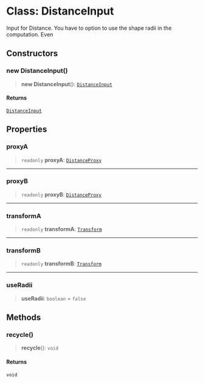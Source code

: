 # Class: DistanceInput

Input for Distance. You have to option to use the shape radii in the
computation. Even

## Constructors

### new DistanceInput()

> **new DistanceInput**(): [`DistanceInput`](DistanceInput)

#### Returns

[`DistanceInput`](DistanceInput)

## Properties

### proxyA

> `readonly` **proxyA**: [`DistanceProxy`](DistanceProxy)

***

### proxyB

> `readonly` **proxyB**: [`DistanceProxy`](DistanceProxy)

***

### transformA

> `readonly` **transformA**: [`Transform`](Transform)

***

### transformB

> `readonly` **transformB**: [`Transform`](Transform)

***

### useRadii

> **useRadii**: `boolean` = `false`

## Methods

### recycle()

> **recycle**(): `void`

#### Returns

`void`
